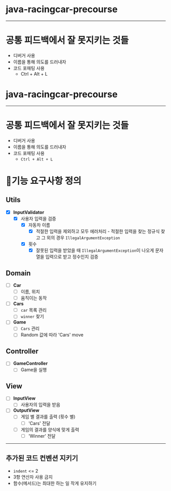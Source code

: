 # java-racingcar-precourse

-------
# 공통 피드백에서 잘 못지키는 것들 
- 디버거 사용 
- 이름을 통해 의도를 드러내자 
- 코드 포매팅 사용
  - Ctrl + Alt + L
# java-racingcar-precourse

---
# 공통 피드백에서 잘 못지키는 것들
- 디버거 사용
- 이름을 통해 의도를 드러내자
- 코드 포매팅 사용
  - `Ctrl + Alt + L`
# 👷기능 요구사항 정의
## Utils
- [x] **InputValidator**
  - [x] 사용자 입력을 검증
    - [x] 자동차 이름
      - [x] 적절한 입력을 제외하고 모두 에러처리 - 적절한 입력을 찾는 정규식 찾고 그 외의 경우 `IllegalArgumentException`
    - [x] 횟수
      - [x] 잘못된 입력을 받았을 때 `IllegalArgumentException`이 나오게 문자열을 입력으로 받고 정수인지 검증

## Domain
- [ ] **Car**
  - [ ] 이름, 위치
  - [ ] 움직이는 동작
- [ ] **Cars**
  - [ ] `car` 목록 관리
  - [ ] `winner` 찾기
- [ ] **Game**
  - [ ] `Cars` 관리
  - [ ] Random 값에 따라 'Cars' move

## Controller
- [ ] **GameController**
  - [ ] Game을 실행

## View
- [ ] **InputView**
  - [ ] 사용자의 입력을 받음
- [ ] **OutputView**
  - [ ] 게임 별 결과를 출력 (횟수 별)
    - [ ] 'Cars' 전달
  - [ ] 게임의 결과를 양식에 맞게 출력
    - [ ] 'Winner' 전달

---

## 추가된 코드 컨벤션 지키기
- `indent` <= 2
- 3항 연산자 사용 금지
- 함수(메서드)는 최대한 하는 일 작게 유지하기